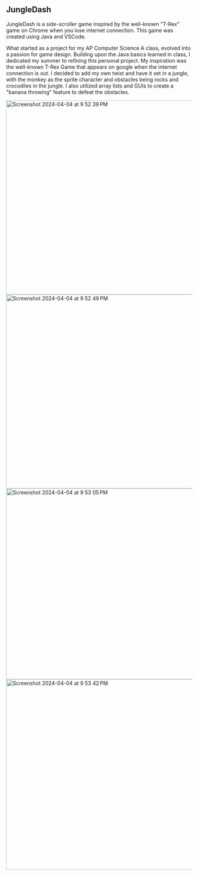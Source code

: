 ## JungleDash

JungleDash is a side-scroller game inspired by the well-known "T-Rex" game on Chrome when you lose internet connection. This game was created using Java and VSCode. 

What started as a project for my AP Computer Science A class, evolved into a passion for game design. Building upon the Java basics learned in class, I dedicated my summer to refining this personal project. My inspiration was the well-known T-Rex Game that appears on google when the internet connection is out. I decided to add my own twist and have it set in a jungle, with the monkey as the sprite character and obstacles being rocks and crocodiles in the jungle. I also utilized array lists and GUIs to create a "banana throwing" feature to defeat the obstacles. 

<img width="525" alt="Screenshot 2024-04-04 at 9 52 39 PM" src="https://github.com/sgopal08/JungleDash/assets/143037664/9c4e7979-48cf-4ca8-8012-9946f8d56e7d">
<img width="525" alt="Screenshot 2024-04-04 at 9 52 49 PM" src="https://github.com/sgopal08/JungleDash/assets/143037664/489d5609-2db3-4f4f-967e-d22ee242a99b">
<img width="516" alt="Screenshot 2024-04-04 at 9 53 05 PM" src="https://github.com/sgopal08/JungleDash/assets/143037664/6b2d99ad-b072-4c16-a22b-30363ddff5ba">
<img width="515" alt="Screenshot 2024-04-04 at 9 53 42 PM" src="https://github.com/sgopal08/JungleDash/assets/143037664/d2759f68-cd95-402a-85cb-3b32d335d3f0">
